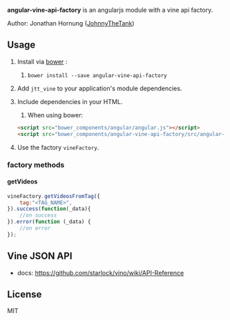 **angular-vine-api-factory** is an angularjs module with a vine api factory.

Author: Jonathan Hornung ([JohnnyTheTank](https://github.com/JohnnyTheTank))

## Usage

1. Install via [bower](http://bower.io/) :
    1. `bower install --save angular-vine-api-factory`
2. Add `jtt_vine` to your application's module dependencies.
3. Include dependencies in your HTML.
    1. When using bower:

    ```html
    <script src="bower_components/angular/angular.js"></script>
    <script src="bower_components/angular-vine-api-factory/src/angular-vine-api-factory.js"></script>
    ```

4. Use the factory `vineFactory`.


### factory methods

#### getVideos

```js
vineFactory.getVideosFromTag({
    tag:"<TAG_NAME>",
}).success(function(_data){
    //on success
}).error(function (_data) {
    //on error
});
```

## Vine JSON API
* docs: https://github.com/starlock/vino/wiki/API-Reference


## License

MIT